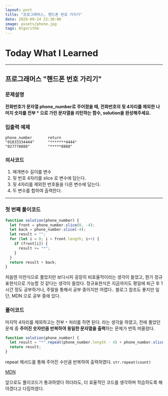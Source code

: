 ```yaml
---
layout: post
title: "프로그래머스, 핸드폰 번호 가리기"
date: 2020-09-24 22:30:00
image: assets/phone.jpg
tags: Algorithm
---
```


# Today What I Learned

<hr>

## 프로그래머스 "핸드폰 번호 가리기"

### 문제설명

**전화번호가 문자열 phone_number로 주어졌을 때, 전화번호의 뒷 4자리를 제외한 나머지 숫자를 전부 \* 으로 가린 문자열을 리턴하는 함수, solution을 완성해주세요.**

### 입출력 예제

```
phone_number	   return
"01033334444"	   "*******4444"
"027778888"	       "*****8888"

```

### 의사코드

1. 매개변수 길이를 변수
2. 뒷 번호 4자리를 slice 로 변수에 담는다.
3. 뒷 4자리를 제외한 번호들을 다른 변수에 담는다.
4. 두 변수를 합하여 출력한다.

<hr>

### 첫 번째 풀이코드

```js
function solution(phone_number) {
  let front = phone_number.slice(0, -4);
  let back = phone_number.slice(-4);
  let result = "";
  for (let i = 0; i < front.length; i++) {
    if (front[i]) {
      result += "*";
    }
  }
  return result + back;
}
```

처음엔 이런식으로 풀었지만 보다시피 굉장히 비효율적이라는 생각이 들었고, 뭔가 정규표현식으로 가능할 것 같다는 생각이 들었다.
정규표현식은 지금까지도 평일에 퇴근 후 1시간 정도 공부하거나, 주말을 통해서 공부 중이지만 어렵다.. 블로그 참조도 좋지만 일단, MDN 으로 공부 중에 있다.

### 풀이코드

마지막 4자리를 제외하고는 전부 `*` 처리를 하면 된다. 라는 생각을 하였고,
전에 풀었던 문제 중 **주어진 숫자만큼 반복하여 동일한 문자열을 출력**하는 문제가 번뜩 떠올랐다.

```js
function solution(phone_number) {
  let result = "*".repeat(phone_number.length - 4) + phone_number.slice(-4);
  return result;
}
```

repeat 메서드를 통해 주어진 수만큼 반복하여 출력하였다.
`str.repeat(count)`

[MDN]('https://developer.mozilla.org/ko/docs/Web/JavaScript/Reference/Global_Objects/String/repeat')

앞으로도 풀이코드가 통과하였다 하더라도, 더 효율적인 코드를 생각하며 학습하도록 해야겠다고 다짐하였다.
